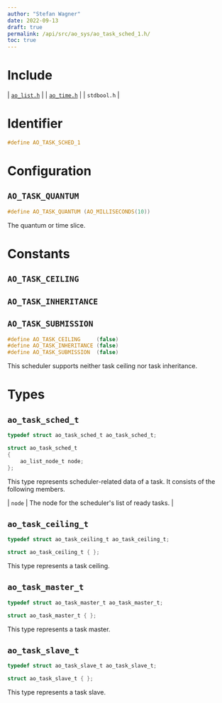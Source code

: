 ```yaml
---
author: "Stefan Wagner"
date: 2022-09-13
draft: true
permalink: /api/src/ao_sys/ao_task_sched_1.h/
toc: true
---
```


# Include

| [`ao_list.h`](../ao/ao_list.h.md) |
| [`ao_time.h`](ao_time.h.md) |
| `stdbool.h` |

# Identifier

```c
#define AO_TASK_SCHED_1
```

# Configuration

## `AO_TASK_QUANTUM`

```c
#define AO_TASK_QUANTUM (AO_MILLISECONDS(10))
```

The quantum or time slice.

# Constants

## `AO_TASK_CEILING`
## `AO_TASK_INHERITANCE`
## `AO_TASK_SUBMISSION`

```c
#define AO_TASK_CEILING     (false)
#define AO_TASK_INHERITANCE (false)
#define AO_TASK_SUBMISSION  (false)
```

This scheduler supports neither task ceiling nor task inheritance.

# Types

## `ao_task_sched_t`

```c
typedef struct ao_task_sched_t ao_task_sched_t;
```

```c
struct ao_task_sched_t
{
    ao_list_node_t node;
};
```

This type represents scheduler-related data of a task. It consists of the following members.

| `node` | The node for the scheduler's list of ready tasks. |

## `ao_task_ceiling_t`

```c
typedef struct ao_task_ceiling_t ao_task_ceiling_t;
```

```c
struct ao_task_ceiling_t { };
```

This type represents a task ceiling.

## `ao_task_master_t`

```c
typedef struct ao_task_master_t ao_task_master_t;
```

```c
struct ao_task_master_t { };
```

This type represents a task master.

## `ao_task_slave_t`

```c
typedef struct ao_task_slave_t ao_task_slave_t;
```

```c
struct ao_task_slave_t { };
```

This type represents a task slave.
